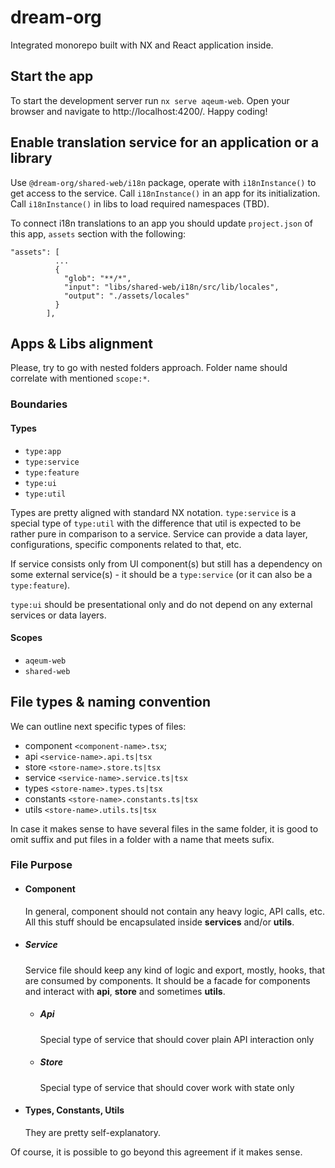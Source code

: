 # dream-org
Integrated monorepo built with NX and React application inside.

## Start the app

To start the development server run `nx serve aqeum-web`. Open your browser and navigate to http://localhost:4200/. Happy coding!

## Enable translation service for an application or a library

Use `@dream-org/shared-web/i18n` package, operate with `i18nInstance()` to get access to the service.
Call `i18nInstance()` in an app for its initialization.
Call `i18nInstance()` in libs to load required namespaces (TBD).

To connect i18n translations to an app you should update `project.json` of this app, `assets` section with the following:
```
"assets": [
          ...
          {
            "glob": "**/*",
            "input": "libs/shared-web/i18n/src/lib/locales",
            "output": "./assets/locales"
          }
        ],
```
## Apps & Libs alignment

Please, try to go with nested folders approach. Folder name should correlate with mentioned `scope:*`.

### Boundaries

#### Types
-  `type:app`
-  `type:service`
-  `type:feature`
-  `type:ui`
-  `type:util`

Types are pretty aligned with standard NX notation. `type:service` is a special type of `type:util` with the difference that util is expected to be rather pure in comparison to a service.
Service can provide a data layer, configurations, specific components related to that, etc.

If service consists only from UI component(s) but still has a dependency on some external service(s) - it should be a `type:service` (or it can also be a `type:feature`).

`type:ui` should be presentational only and do not depend on any external services or data layers.
#### Scopes
-   `aqeum-web`
-   `shared-web`


## File types & naming convention

We can outline next specific types of files:
- component `<component-name>.tsx`;
- api `<service-name>.api.ts|tsx`
- store `<store-name>.store.ts|tsx`
- service `<service-name>.service.ts|tsx`
- types `<store-name>.types.ts|tsx`
- constants `<store-name>.constants.ts|tsx`
- utils `<store-name>.utils.ts|tsx`

In case it makes sense to have several files in the same folder, it is good to omit suffix and put files in a folder with a name that meets sufix.


### File Purpose
- #### Component
  In general, component should not contain any heavy logic, API calls, etc. All this stuff should be encapsulated inside **services** and/or **utils**.
- ##### Service
  Service file should keep any kind of logic and export, mostly, hooks, that are consumed by components.
  It should be a facade for components and interact with **api**, **store** and sometimes **utils**.
  - ##### Api
    Special type of service that should cover plain API interaction only
  - ##### Store
    Special type of service that should cover work with state only
- #### Types, Constants, Utils
  They are pretty self-explanatory.

Of course, it is possible to go beyond this agreement if it makes sense.
